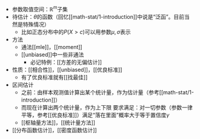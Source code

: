 - 参数取值空间：$\mathbb R^m$子集
- 待估计：$\theta$的函数（回忆[[math-stat/1-introduction]]中说是“泛函”。目前当然是特殊情况）
  - 比如正态分布中的$P(X>c)$可以用参数$\mu, \sigma$表示
- 方法
  - 通法[[mle]]，[[moment]]
  - [[unbiased]]中一些非通法
    - 必记特例：[[方差的无偏估计]]
- 性质：[[相合性]]，[[unbiased]]，[[优良标准]]
  - 有了优良标准就有[[找最佳]]
- 区间估计
  - 之前：由样本观测值计算出某个统计量，作为估计量（参考[[math-stat/1-introduction]]）
  - 而现在计算出两个统计量，作为上下限
要求满足：对一切参数（参数一律平等，参考[[优良标准]]）满足“落在里面”概率大于等于置信度$\gamma$
  - [[枢轴量方法]]，[[统计量方法]]
- [[分布函数估计]]，[[密度函数估计]]